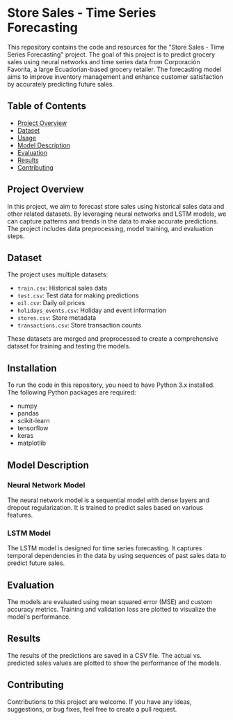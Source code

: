# Store Sales - Time Series Forecasting

This repository contains the code and resources for the "Store Sales - Time Series Forecasting" project. The goal of this project is to predict grocery sales using neural networks and time series data from Corporación Favorita, a large Ecuadorian-based grocery retailer. The forecasting model aims to improve inventory management and enhance customer satisfaction by accurately predicting future sales.

## Table of Contents

- [Project Overview](#project-overview)
- [Dataset](#dataset)
- [Usage](#usage)
- [Model Description](#model-description)
- [Evaluation](#evaluation)
- [Results](#results)
- [Contributing](#contributing)

## Project Overview

In this project, we aim to forecast store sales using historical sales data and other related datasets. By leveraging neural networks and LSTM models, we can capture patterns and trends in the data to make accurate predictions. The project includes data preprocessing, model training, and evaluation steps.

## Dataset

The project uses multiple datasets:

- `train.csv`: Historical sales data
- `test.csv`: Test data for making predictions
- `oil.csv`: Daily oil prices
- `holidays_events.csv`: Holiday and event information
- `stores.csv`: Store metadata
- `transactions.csv`: Store transaction counts

These datasets are merged and preprocessed to create a comprehensive dataset for training and testing the models.

## Installation

To run the code in this repository, you need to have Python 3.x installed. The following Python packages are required:

- numpy
- pandas
- scikit-learn
- tensorflow
- keras
- matplotlib




## Model Description

### Neural Network Model

The neural network model is a sequential model with dense layers and dropout regularization. It is trained to predict sales based on various features.

### LSTM Model

The LSTM model is designed for time series forecasting. It captures temporal dependencies in the data by using sequences of past sales data to predict future sales.

## Evaluation

The models are evaluated using mean squared error (MSE) and custom accuracy metrics. Training and validation loss are plotted to visualize the model's performance.

## Results

The results of the predictions are saved in a CSV file. The actual vs. predicted sales values are plotted to show the performance of the models.

## Contributing

Contributions to this project are welcome. If you have any ideas, suggestions, or bug fixes, feel free to create a pull request.


